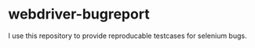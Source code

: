 webdriver-bugreport
===================

I use this repository to provide reproducable testcases for selenium bugs.

